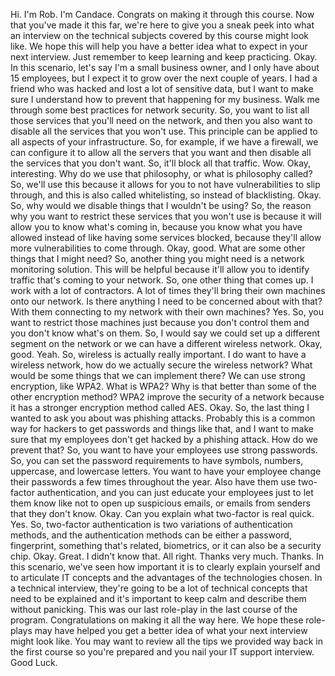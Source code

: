 Hi. I'm Rob. I'm Candace. Congrats on making it through this course. Now that
you've made it this far, we're here to give you a sneak peek into what an
interview on the technical subjects covered by this course might look like. We
hope this will help you have a better idea what to expect in your next
interview. Just remember to keep learning and keep practicing. Okay. In this
scenario, let's say I'm a small business owner, and I only have about 15
employees, but I expect it to grow over the next couple of years. I had a friend
who was hacked and lost a lot of sensitive data, but I want to make sure I
understand how to prevent that happening for my business. Walk me through some
best practices for network security. So, you want to list all those services
that you'll need on the network, and then you also want to disable all the
services that you won't use. This principle can be applied to all aspects of
your infrastructure. So, for example, if we have a firewall, we can configure it
to allow all the servers that you want and then disable all the services that
you don't want. So, it'll block all that traffic. Wow. Okay, interesting. Why do
we use that philosophy, or what is philosophy called? So, we'll use this because
it allows for you to not have vulnerabilities to slip through, and this is also
called whitelisting, so instead of blacklisting. Okay. So, why would we disable
things that I wouldn't be using? So, the reason why you want to restrict these
services that you won't use is because it will allow you to know what's coming
in, because you know what you have allowed instead of like having some services
blocked, because they'll allow more vulnerabilities to come through. Okay, good.
What are some other things that I might need? So, another thing you might need
is a network monitoring solution. This will be helpful because it'll allow you
to identify traffic that's coming to your network. So, one other thing that
comes up. I work with a lot of contractors. A lot of times they'll bring their
own machines onto our network. Is there anything I need to be concerned about
with that? With them connecting to my network with their own machines? Yes. So,
you want to restrict those machines just because you don't control them and you
don't know what's on them. So, I would say we could set up a different segment
on the network or we can have a different wireless network. Okay, good. Yeah.
So, wireless is actually really important. I do want to have a wireless network,
how do we actually secure the wireless network? What would be some things that
we can implement there? We can use strong encryption, like WPA2. What is WPA2?
Why is that better than some of the other encryption method? WPA2 improve the
security of a network because it has a stronger encryption method called AES.
Okay. So, the last thing I wanted to ask you about was phishing attacks.
Probably this is a common way for hackers to get passwords and things like that,
and I want to make sure that my employees don't get hacked by a phishing attack.
How do we prevent that? So, you want to have your employees use strong
passwords. So, you can set the password requirements to have symbols, numbers,
uppercase, and lowercase letters. You want to have your employee change their
passwords a few times throughout the year. Also have them use two-factor
authentication, and you can just educate your employees just to let them know
like not to open up suspicious emails, or emails from senders that they don't
know. Okay. Can you explain what two-factor is real quick. Yes. So, two-factor
authentication is two variations of authentication methods, and the
authentication methods can be either a password, fingerprint, something that's
related, biometrics, or it can also be a security chip. Okay. Great. I didn't
know that. All right. Thanks very much. Thanks. In this scenario, we've seen how
important it is to clearly explain yourself and to articulate IT concepts and
the advantages of the technologies chosen. In a technical interview, they're
going to be a lot of technical concepts that need to be explained and it's
important to keep calm and describe them without panicking. This was our last
role-play in the last course of the program. Congratulations on making it all
the way here. We hope these role-plays may have helped you get a better idea of
what your next interview might look like. You may want to review all the tips we
provided way back in the first course so you're prepared and you nail your IT
support interview. Good Luck.